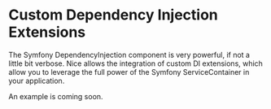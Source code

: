 Custom Dependency Injection Extensions
======================================

The Symfony DependencyInjection component is very powerful, if not a little bit verbose. 
Nice allows the integration of custom DI extensions, which allow you to leverage the full power
of the Symfony ServiceContainer in your application.

An example is coming soon.